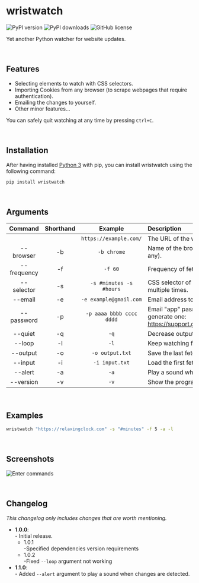 # wristwatch
![PyPI version](https://img.shields.io/pypi/v/wristwatch)
![PyPI downloads](https://img.shields.io/pypi/dm/wristwatch)
![GitHub license](https://img.shields.io/github/license/zWolfrost/wristwatch)

Yet another Python watcher for website updates.

&nbsp;
## Features
- Selecting elements to watch with CSS selectors.
- Importing Cookies from any browser (to scrape webpages that require authentication).
- Emailing the changes to yourself.
- Other minor features...

You can safely quit watching at any time by pressing `Ctrl+C`.

&nbsp;
## Installation
After having installed [Python 3](https://www.python.org/downloads/) with pip, you can install wristwatch using the following command:
```bash
pip install wristwatch
```

&nbsp;
## Arguments
| Command     | Shorthand | Example                  | Description
|:-:          |:-:        | :-:                      |:-
|             |           | `https://example.com/`   | The URL of the webpage to scrape.
| --browser   | -b        | `-b chrome`              | Name of the browser to get cookies from (default: any).
| --frequency | -f        | `-f 60`                  | Frequency of fetches in seconds (default: 60).
| --selector  | -s        | `-s #minutes -s #hours`  | CSS selector of element(s) to scrape. Can be used multiple times.
| --email     | -e        | `-e example@gmail.com`   | Email address to self-send the changes to.
| --password  | -p        | `-p aaaa bbbb cccc dddd` | Email "app" password. Here's a guide on how to generate one: https://support.google.com/accounts/answer/185833
| --quiet     | -q        | `-q`                     | Decrease output verbosity.
| --loop      | -l        | `-l`                     | Keep watching for changes even after the first one.
| --output    | -o        | `-o output.txt`          | Save the last fetch to a file.
| --input     | -i        | `-i input.txt`           | Load the first fetch from a file.
| --alert     | -a        | `-a`                     | Play a sound when changes are detected.
| --version   | -v        | `-v`                     | Show the program's version.

&nbsp;
## Examples
```bash
wristwatch "https://relaxingclock.com" -s "#minutes" -f 5 -a -l
```

&nbsp;
## Screenshots

![Enter commands](screenshots/1.png)

&nbsp;
## Changelog
*This changelog only includes changes that are worth mentioning.*

- **1.0.0**:
<br>- Initial release.
	- 1.0.1
	<br>-Specified dependencies version requirements
	- 1.0.2
	<br>-Fixed `--loop` argument not working
- **1.1.0**:
<br>- Added `--alert` argument to play a sound when changes are detected.